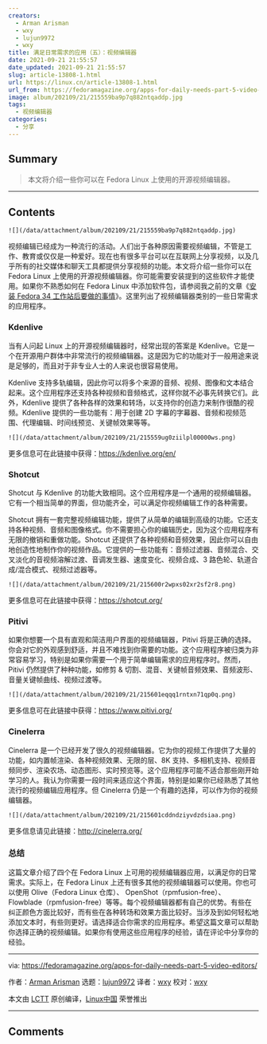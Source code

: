 ```yaml
---
creators:
  - Arman Arisman
  - wxy
  - lujun9972
  - wxy
title: 满足日常需求的应用（五）：视频编辑器
date: 2021-09-21 21:55:57
date_updated: 2021-09-21 21:55:57
slug: article-13808-1.html
url: https://linux.cn/article-13808-1.html
url_from: https://fedoramagazine.org/apps-for-daily-needs-part-5-video-editors/
image: album/202109/21/215559ba9p7q882ntqaddp.jpg
tags:
  - 视频编辑器
categories:
  - 分享
---
```


## Summary

> 本文将介绍一些你可以在 Fedora Linux 上使用的开源视频编辑器。

***

<!-- more -->

## Contents

`![](/data/attachment/album/202109/21/215559ba9p7q882ntqaddp.jpg)`

视频编辑已经成为一种流行的活动。人们出于各种原因需要视频编辑，不管是工作、教育或仅仅是一种爱好。现在也有很多平台可以在互联网上分享视频，以及几乎所有的社交媒体和聊天工具都提供分享视频的功能。本文将介绍一些你可以在 Fedora Linux 上使用的开源视频编辑器。你可能需要安装提到的这些软件才能使用。如果你不熟悉如何在 Fedora Linux 中添加软件包，请参阅我之前的文章《[安装 Fedora 34 工作站后要做的事情](https://fedoramagazine.org/things-to-do-after-installing-fedora-34-workstation/)》。这里列出了视频编辑器类别的一些日常需求的应用程序。

### Kdenlive

当有人问起 Linux 上的开源视频编辑器时，经常出现的答案是 Kdenlive。它是一个在开源用户群体中非常流行的视频编辑器。这是因为它的功能对于一般用途来说是足够的，而且对于非专业人士的人来说也很容易使用。

Kdenlive 支持多轨编辑，因此你可以将多个来源的音频、视频、图像和文本结合起来。这个应用程序还支持各种视频和音频格式，这样你就不必事先转换它们。此外，Kdenlive 提供了各种各样的效果和转场，以支持你的创造力来制作很酷的视频。Kdenlive 提供的一些功能有：用于创建 2D 字幕的字幕器、音频和视频范围、代理编辑、时间线预览、关键帧效果等等。

`![](/data/attachment/album/202109/21/215559ug0ziilpl00000ws.png)`

更多信息可在此链接中获得：<https://kdenlive.org/en/>

### Shotcut

Shotcut 与 Kdenlive 的功能大致相同。这个应用程序是一个通用的视频编辑器。它有一个相当简单的界面，但功能齐全，可以满足你视频编辑工作的各种需要。

Shotcut 拥有一套完整视频编辑功能，提供了从简单的编辑到高级的功能。它还支持各种视频、音频和图像格式。你不需要担心你的编辑历史，因为这个应用程序有无限的撤销和重做功能。Shotcut 还提供了各种视频和音频效果，因此你可以自由地创造性地制作你的视频作品。它提供的一些功能有：音频过滤器、音频混合、交叉淡化的音视频溶解过渡、音调发生器、速度变化、视频合成、3 路色轮、轨道合成/混合模式、视频过滤器等。

`![](/data/attachment/album/202109/21/215600r2wpxs02xr2sf2r8.png)`

更多信息可在此链接中获得：<https://shotcut.org/>

### Pitivi

如果你想要一个具有直观和简洁用户界面的视频编辑器，Pitivi 将是正确的选择。你会对它的外观感到舒适，并且不难找到你需要的功能。这个应用程序被归类为非常容易学习，特别是如果你需要一个用于简单编辑需求的应用程序时。然而，Pitivi 仍然提供了种种功能，如修剪 & 切割、混音、关键帧音频效果、音频波形、音量关键帧曲线、视频过渡等。

`![](/data/attachment/album/202109/21/215601eqqq1rntxn71qp0q.png)`

更多信息可在此链接中获得：<https://www.pitivi.org/>

### Cinelerra

Cinelerra 是一个已经开发了很久的视频编辑器。它为你的视频工作提供了大量的功能，如内置帧渲染、各种视频效果、无限的层、8K 支持、多相机支持、视频音频同步、渲染农场、动态图形、实时预览等。这个应用程序可能不适合那些刚开始学习的人。我认为你需要一段时间来适应这个界面，特别是如果你已经熟悉了其他流行的视频编辑应用程序。但 Cinelerra 仍是一个有趣的选择，可以作为你的视频编辑器。

`![](/data/attachment/album/202109/21/215601cddndziyvdzdsiaa.png)`

更多信息请见此链接：<http://cinelerra.org/>

### 总结

这篇文章介绍了四个在 Fedora Linux 上可用的视频编辑器应用，以满足你的日常需求。实际上，在 Fedora Linux 上还有很多其他的视频编辑器可以使用。你也可以使用 Olive（Fedora Linux 仓库）、 OpenShot（rpmfusion-free）、Flowblade（rpmfusion-free）等等。每个视频编辑器都有自己的优势。有些在纠正颜色方面比较好，而有些在各种转场和效果方面比较好。当涉及到如何轻松地添加文本时，有些则更好。请选择适合你需求的应用程序。希望这篇文章可以帮助你选择正确的视频编辑。如果你有使用这些应用程序的经验，请在评论中分享你的经验。

---

via: <https://fedoramagazine.org/apps-for-daily-needs-part-5-video-editors/>

作者：[Arman Arisman](https://fedoramagazine.org/author/armanwu/) 选题：[lujun9972](https://github.com/lujun9972) 译者：[wxy](https://github.com/wxy) 校对：[wxy](https://github.com/wxy)

本文由 [LCTT](https://github.com/LCTT/TranslateProject) 原创编译，[Linux中国](https://linux.cn/) 荣誉推出

***

## Comments
